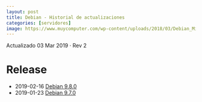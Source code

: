 ```yaml
---
layout: post
title: Debian - Historial de actualizaciones
categories: [servidores]
image: https://www.muycomputer.com/wp-content/uploads/2018/03/Debian_MicrosoftStore.jpg
---
```

Actualizado 03 Mar 2019 · Rev 2

# Release

* 2019-02-16 [Debian 9.8.0](https://www.debian.org/News/2019/20190216)
* 2019-01-23 [Debian 9.7.0](https://www.debian.org/News/2019/20190123)